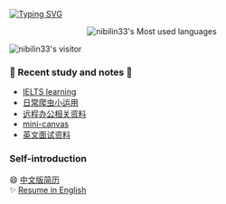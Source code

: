 [![Typing SVG](https://readme-typing-svg.herokuapp.com?color=%2336BCF7&lines=Hi✨✨here)](https://git.io/typing-svg) 

<div align=center>

![nibilin33's Most used languages](https://github-readme-stats.vercel.app/api/top-langs/?username=nibilin33&layout=compact&hide_border=true&langs_count=10)     

<!-- [![GitHub Streak](https://github-readme-streak-stats.herokuapp.com/?user=nibilin33)](https://git.io/streak-stats)   

![Metrics](https://metrics.lecoq.io/nibilin33?template=classic&base.header=0&isocalendar=1&isocalendar.duration=half-year&config.timezone=Africa%2FMogadishu) -->

</div>

![nibilin33's visitor](https://visitor-badge.glitch.me/badge?page_id=nibilin33)

### 🌱 Recent study and notes 🌱
- [IELTS learning](https://github.com/nibilin33/IELTS/blob/main/README.md)      
- [日常爬虫小运用](https://nibilin33.github.io/frontend-blog/guide/tool.html#爬虫)
- [远程办公相关资料](https://github.com/nibilin33/remote-work)  
- [mini-canvas](https://nibilin33.github.io/frontend-blog/guide/mini-canvas.html)   
- [英文面试资料](https://nibilin33.github.io/frontend-blog/guide/foreigner.html)                   

### Self-introduction
😄 [中文版简历](https://nibilin33.github.io/nibl-resume/)       
✨ [Resume in English](https://nibilin33.github.io/nibl-resume/#/en)   
<!--
**nibilin33/nibilin33** is a ✨ _special_ ✨ repository because its `README.md` (this file) appears on your GitHub profile.

Here are some ideas to get you started:

- 🔭 I’m currently working on ...
- 🌱 I’m currently learning ...
- 👯 I’m looking to collaborate on ...
- 🤔 I’m looking for help with ...
- 💬 Ask me about ...
- 📫 How to reach me: ...
- 😄 Pronouns: ...
- ⚡ Fun fact: ...
-->
